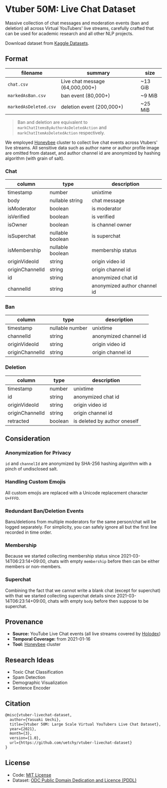 # Vtuber 50M: Live Chat Dataset

Massive collection of chat messages and moderation events (ban and deletion) all across Virtual YouTubers' live streams, carefully crafted that can be used for academic research and all other NLP projects.

Download dataset from [Kaggle Datasets](https://www.kaggle.com/uetchy/vtuber-livechat).

## Format

| filename              | summary                         | size    |
| --------------------- | ------------------------------- | ------- |
| `chat.csv`            | Live chat message (64,000,000+) | ~13 GiB |
| `markedAsBan.csv`     | ban event (80,000+)             | ~9 MiB  |
| `markedAsDeleted.csv` | deletion event (200,000+)       | ~25 MiB |

> Ban and deletion are equivalent to `markChatItemsByAuthorAsDeletedAction` and `markChatItemAsDeletedAction` respectively.

We employed [Honeybee](https://github.com/uetchy/honeybee) cluster to collect live chat events across Vtubers' live streams. All sensitive data such as author name or author profile image are omitted from dataset, and author channel id are anonymized by hashing algorithm (with grain of salt).

### Chat

| column          | type             | description                  |
| --------------- | ---------------- | ---------------------------- |
| timestamp       | number           | unixtime                     |
| body            | nullable string  | chat message                 |
| isModerator     | boolean          | is moderator                 |
| isVerified      | boolean          | is verified                  |
| isOwner         | boolean          | is channel owner             |
| isSuperchat     | nullable boolean | is superchat                 |
| isMembership    | nullable boolean | membership status            |
| originVideoId   | string           | origin video id              |
| originChannelId | string           | origin channel id            |
| id              | string           | anonymized chat id           |
| channelId       | string           | anonymized author channel id |

### Ban

| column          | type            | description           |
| --------------- | --------------- | --------------------- |
| timestamp       | nullable number | unixtime              |
| channelId       | string          | anonymized channel id |
| originVideoId   | string          | origin video id       |
| originChannelId | string          | origin channel id     |

### Deletion

| column          | type    | description                  |
| --------------- | ------- | ---------------------------- |
| timestamp       | number  | unixtime                     |
| id              | string  | anonymized chat id           |
| originVideoId   | string  | origin video id              |
| originChannelId | string  | origin channel id            |
| retracted       | boolean | is deleted by author oneself |

## Consideration

### Anonymization for Privacy

`id` and `channelId` are anonymized by SHA-256 hashing algorithm with a pinch of undisclosed salt.

### Handling Custom Emojis

All custom emojis are replaced with a Unicode replacement character `U+FFFD`.

### Redundant Ban/Deletion Events

Bans/deletions from multiple moderators for the same person/chat will be logged separately. For simplicity, you can safely ignore all but the first line recorded in time order.

### Membership

Because we started collecting membership status since 2021-03-14T06:23:14+09:00, chats with empty `membership` before then can be either members or non-members.

### Superchat

Combining the fact that we cannot write a blank chat (except for superchat) with that we started collecting superchat details since 2021-03-14T06:23:14+09:00, chats with empty `body` before then suppose to be superchat.

## Provenance

- **Source:** YouTube Live Chat events (all live streams covered by [Holodex](https://holodex.net))
- **Temporal Coverage:** from 2021-01-16
- **Tool:** [Honeybee](https://github.com/uetchy/honeybee) cluster

## Research Ideas

- Toxic Chat Classification
- Spam Detection
- Demographic Visualization
- Sentence Encoder

## Citation

```latex
@misc{vtuber-livechat-dataset,
  author={Yasuaki Uechi},
  title={Vtuber 50M: Large Scale Virtual YouTubers Live Chat Dataset},
  year={2021},
  month={3},
  version={1.0},
  url={https://github.com/uetchy/vtuber-livechat-dataset}
}
```

## License

- Code: [MIT License](./LICENSE)
- Dataset: [ODC Public Domain Dedication and Licence (PDDL)](https://opendatacommons.org/licenses/pddl/1-0/index.html)
